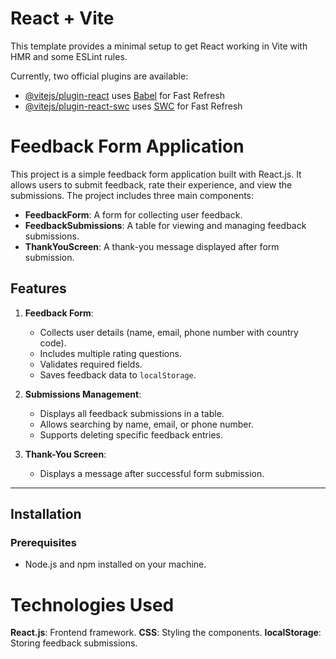 # React + Vite

This template provides a minimal setup to get React working in Vite with HMR and some ESLint rules.

Currently, two official plugins are available:

- [@vitejs/plugin-react](https://github.com/vitejs/vite-plugin-react/blob/main/packages/plugin-react/README.md) uses [Babel](https://babeljs.io/) for Fast Refresh
- [@vitejs/plugin-react-swc](https://github.com/vitejs/vite-plugin-react-swc) uses [SWC](https://swc.rs/) for Fast Refresh

# Feedback Form Application

This project is a simple feedback form application built with React.js. It allows users to submit feedback, rate their experience, and view the submissions. The project includes three main components:

- **FeedbackForm**: A form for collecting user feedback.
- **FeedbackSubmissions**: A table for viewing and managing feedback submissions.
- **ThankYouScreen**: A thank-you message displayed after form submission.

## Features

1. **Feedback Form**:
   - Collects user details (name, email, phone number with country code).
   - Includes multiple rating questions.
   - Validates required fields.
   - Saves feedback data to `localStorage`.

2. **Submissions Management**:
   - Displays all feedback submissions in a table.
   - Allows searching by name, email, or phone number.
   - Supports deleting specific feedback entries.

3. **Thank-You Screen**:
   - Displays a message after successful form submission.

---

## Installation

### Prerequisites
- Node.js and npm installed on your machine.

# Technologies Used
**React.js**: Frontend framework.
**CSS**: Styling the components.
**localStorage**: Storing feedback submissions.
